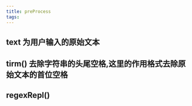 ```yaml
---
title: preProcess
tags:
---
```


## text 为用户输入的原始文本
## tirm() 去除字符串的头尾空格,这里的作用格式去除原始文本的首位空格
## regexRepl()
